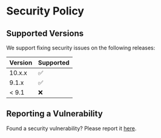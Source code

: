 # Security Policy

## Supported Versions

We support fixing security issues on the following releases:

| Version | Supported          |
| ------- | ------------------ |
| 10.x.x  | :white_check_mark: |
| 9.1.x   | :white_check_mark: |
| < 9.1   | :x:                |

## Reporting a Vulnerability

Found a security vulnerability? Please report it [here](https://github.com/mako-framework/framework/security/advisories/new).
